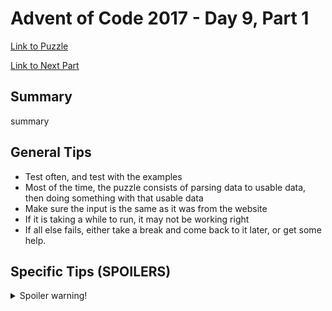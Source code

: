 # Advent of Code 2017 - Day 9, Part 1

[Link to Puzzle](https://adventofcode.com/2017/day/9)

[Link to Next Part](https://github.com/CodingAP/unofficial-aoc-syllabus/blob/main/years/2017/day9/part2.md)

## Summary
summary

## General Tips
- Test often, and test with the examples
- Most of the time, the puzzle consists of parsing data to usable data, then doing something with that usable data
- Make sure the input is the same as it was from the website
- If it is taking a while to run, it may not be working right
- If all else fails, either take a break and come back to it later, or get some help.

## Specific Tips (SPOILERS)
<details> <summary>Spoiler warning!</summary>

specific tips

</details>